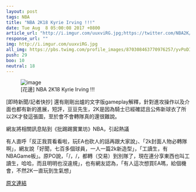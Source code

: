 ```yaml
---
layout: post
tags: NBA
title: "NBA 2K18 Kyrie Irving !!!"
date: Tue Aug  8 05:00:08 2017 +0800
article_url: "http://i.imgur.com/uuxviRG.jpg;https://twitter.com/NBA2K/status/894619174353358851"
response_url: ""
img: http://i.imgur.com/uuxviRG.jpg
all_img: https://pbs.twimg.com/profile_images/870308463770976257/yvPoDIct_400x400.jpg
push: 29
boo: 10
neutral: 18
---
```


<figure>
<img src="http://i.imgur.com/uuxviRG.jpg" alt="image">
<figcaption>
[花邊] NBA 2K18 Kyrie Irving !!!
</figcaption>
</figure>



[即時新聞/記者快抄] 還有剛剛出爐的文字版gameplay解釋，針對進攻操作以及介面也都有新的進展，短評，豆豆先生，2K是因為騎士已經確認且公佈新球衣了所以2K才發這張圖，至於會不會轉隊真的還很難說。

網友將相關訊息貼到《批踢踢實業坊》NBA，引起熱議

有人直呼「反正我買看看啦，玩EA也砍人的話再跟大家說」、「2k封面人物必轉隊啊」，網友說「好聞，七百多個球員，一人一篇2k新造型」，「工讀生，有NBAGame板」。原PO說，「/，/，都轉（交易）到別隊了，現在連分享東西也叫工讀生，哈哈，而且明明也沒違規」，也有網友認為，「有人這次想買EA嗎，給個機會，不然2K一直玩到生氣想」

<a href = "https://www.ptt.cc/bbs/NBA/M.1502139610.A.809.html">原文連結</a>

